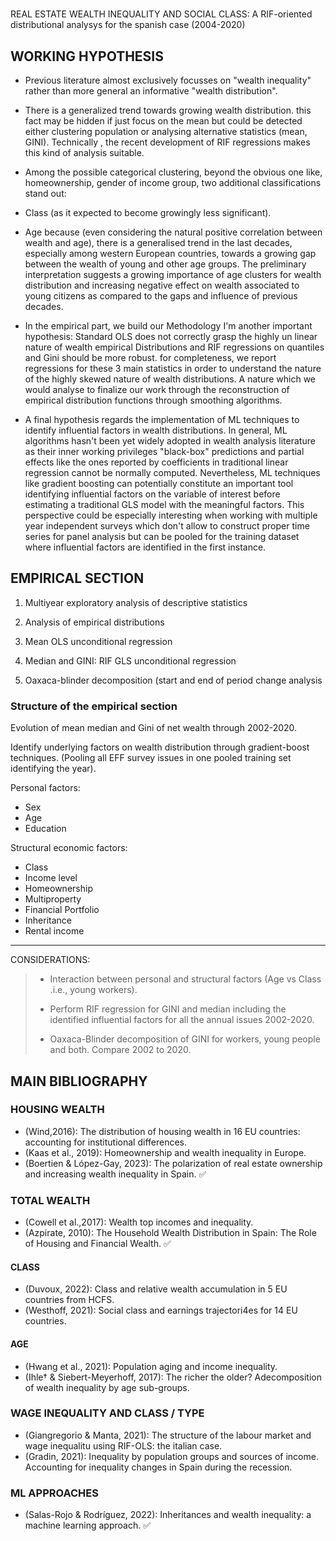 #

REAL ESTATE WEALTH INEQUALITY AND SOCIAL CLASS: A RIF-oriented distributional analysys for the spanish case (2004-2020)

## WORKING HYPOTHESIS

- Previous literature almost exclusively focusses on "wealth inequality" rather than more general an informative "wealth distribution".

- There is a generalized trend towards growing wealth distribution. this fact may be hidden if just focus on the mean but could be detected either clustering population or analysing alternative statistics (mean, GINI). Technically , the recent development of RIF regressions makes this kind of analysis suitable.

- Among the possible categorical clustering, beyond the obvious one like, homeownership, gender of income group, two additional classifications stand out:

- Class (as it expected to become growingly less significant).

- Age because (even considering the natural positive correlation between wealth and age), there is a generalised trend in the last decades, especially among western European countries, towards a growing gap between the wealth of young and other age groups. The preliminary interpretation suggests a growing importance of age clusters for wealth distribution and increasing negative effect on wealth associated to young citizens as compared to the gaps and influence of previous decades.

- In the empirical part, we build our Methodology I'm another important hypothesis: Standard OLS does not correctly grasp  the highly un linear nature of wealth empirical Distributions and RIF regressions on quantiles and Gini should be more robust. for completeness, we report regressions for these 3 main statistics in order to understand the nature of the highly skewed nature of wealth distributions. A nature which we would analyse to finalize our work through the reconstruction of empirical distribution functions through smoothing algorithms.

- A final hypothesis regards the implementation of ML techniques to identify influential factors in wealth distributions. In general, ML algorithms hasn't been yet widely adopted in wealth analysis literature as their inner working privileges "black-box" predictions and partial effects like the ones reported by coefficients in traditional linear regression cannot be normally computed. Nevertheless, ML techniques like gradient boosting can potentially constitute an important tool identifying influential factors on the variable of interest before estimating a traditional GLS model with the meaningful factors. This perspective could be especially interesting when working with multiple year independent surveys which don't allow to construct proper time series for panel analysis but can be pooled for the training dataset where influential factors are identified in the first instance.

## EMPIRICAL SECTION

1. Multiyear exploratory analysis of descriptive statistics

2. Analysis of empirical distributions

3. Mean OLS unconditional regression

4. Median and GINI: RIF GLS unconditional regression

5. Oaxaca-blinder decomposition (start and end of period change analysis

### Structure of the empirical section

Evolution of mean median and Gini of net wealth through 2002-2020.

Identify underlying factors on  wealth distribution through gradient-boost techniques. (Pooling all EFF survey issues in one pooled training set identifying the year).

Personal factors:

- Sex
- Age
- Education

Structural economic factors:

- Class
- Income level
- Homeownership
- Multiproperty
- Financial Portfolio
- Inheritance
- Rental income

---
CONSIDERATIONS:
>
> - Interaction between personal and structural factors (Age vs Class .i.e., young workers).
>
> - Perform RIF regression for GINI and median including the identified influential factors for all the annual issues 2002-2020.
>
> - Oaxaca-Blinder decomposition of GINI for workers, young people and both. Compare 2002 to 2020.

## MAIN BIBLIOGRAPHY

### HOUSING WEALTH

- (Wind,2016): The distribution of housing wealth in 16 EU countries: accounting for institutional differences.
- (Kaas et al., 2019): Homeownership and wealth inequality in Europe.
- (Boertien & López-Gay, 2023): The polarization of real estate ownership and increasing wealth inequality in Spain. ✅

### TOTAL WEALTH

- (Cowell et al.,2017): Wealth top incomes and inequality.
- (Azpirate, 2010): The Household Wealth Distribution in Spain: The Role of Housing and Financial Wealth.  ✅

#### CLASS

- (Duvoux, 2022): Class and relative wealth accumulation in 5 EU countries from HCFS.
- (Westhoff, 2021): Social class and earnings trajectori4es for 14 EU countries.

#### AGE

- (Hwang et al., 2021): Population aging and income inequality.
- (Ihle† & Siebert-Meyerhoff, 2017): The richer the older?  Adecomposition of wealth inequality by age sub-groups.

### WAGE INEQUALITY AND CLASS / TYPE

- (Giangregorio & Manta, 2021): The structure of the labour market and wage inequalitu using RIF-OLS: the italian case.
- (Gradin, 2021): Inequality by population groups and sources of income. Accounting for inequality changes in Spain during the recession.

### ML APPROACHES

- (Salas-Rojo & Rodríguez, 2022): Inheritances and wealth inequality: a machine learning approach. ✅
